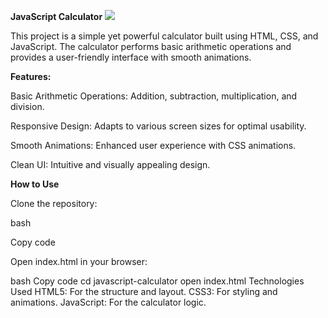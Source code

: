 **JavaScript Calculator**
<img src="https://cdn.dribbble.com/users/470545/screenshots/3471475/media/8586e7293a5397c9ad2692f44a3321a2.gif">


This project is a simple yet powerful calculator built using HTML, CSS, and JavaScript. The calculator performs basic arithmetic operations and provides a user-friendly interface with smooth animations.


**Features:**

Basic Arithmetic Operations: Addition, subtraction, multiplication, and division.

Responsive Design: Adapts to various screen sizes for optimal usability.

Smooth Animations: Enhanced user experience with CSS animations.

Clean UI: Intuitive and visually appealing design.



**How to Use**

Clone the repository:

bash

Copy code



Open index.html in your browser:

bash
Copy code
cd javascript-calculator
open index.html
Technologies Used
HTML5: For the structure and layout.
CSS3: For styling and animations.
JavaScript: For the calculator logic.
